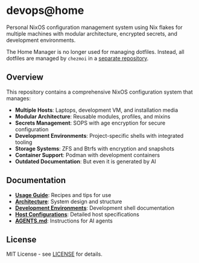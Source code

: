 # devops@home

Personal NixOS configuration management system using Nix flakes for multiple
machines with modular architecture, encrypted secrets, and development
environments.

The Home Manager is no longer used for managing dotfiles.
Instead, all dotfiles are managed by `chezmoi` in a
[separate repository](https://github.com/knopki/dotfiles).

## Overview

This repository contains a comprehensive NixOS configuration system that manages:

- **Multiple Hosts**: Laptops, development VM, and installation media
- **Modular Architecture**: Reusable modules, profiles, and mixins
- **Secrets Management**: SOPS with age encryption for secure configuration
- **Development Environments**: Project-specific shells with integrated tooling
- **Storage Systems**: ZFS and Btrfs with encryption and snapshots
- **Container Support**: Podman with development containers
- **Outdated Documentation**: But even it is generated by AI

## Documentation

- **[Usage Guide](USAGE.md)**: Recipes and tips for use
- **[Architecture](ARCHITECTURE.md)**: System design and structure
- **[Development Environments](shells/README.md)**: Development shell documentation
- **[Host Configurations](configurations/README.md)**: Detailed host specifications
- **[AGENTS.md](AGENTS.md)**: Instructions for AI agents

## License

MIT License - see [LICENSE](LICENSE) for details.
